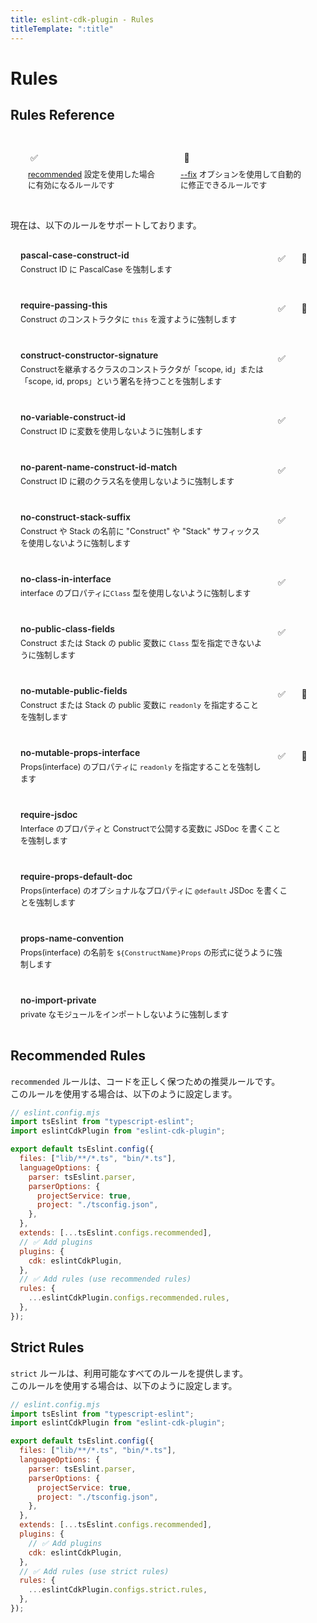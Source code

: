 ```yaml
---
title: eslint-cdk-plugin - Rules
titleTemplate: ":title"
---
```


<script setup>
import { useData } from 'vitepress'
const { theme } = useData()
</script>

<style>
.rule-list {
  list-style: none;
  padding: 0;
  margin: 0;
}

.rule-item {
  margin: 8px 0;
  padding: 16px;
  background-color: var(--vp-c-bg-soft);
  border-radius: 8px;
  display: flex;
  align-items: flex-start;
  gap: 16px;
}

.rule-info {
  flex-grow: 1;
}

.rule-name {
  color: var(--vp-c-brand);
  font-weight: 600;
  text-decoration: none;
  display: block;
  margin-bottom: 4px;
}

.rule-description {
  color: var(--vp-c-text-2);
  font-size: 0.9em;
}

.rule-status {
  display: flex;
  gap: 8px;
  padding-top: 4px;
}

.status-icon {
  width: 20px;
  height: 20px;
  display: flex;
  align-items: center;
  justify-content: center;
  margin-right: 8px;
}

.status-icon.recommended {
  color: var(--vp-c-green);
}

.status-icon.fixable {
  color: var(--vp-c-yellow);
}

.status-icon.deprecated {
  color: var(--vp-c-red);
}

.legend {
  margin-bottom: 16px;
  padding: 16px;
  background-color: var(--vp-c-bg-soft);
  border-radius: 8px;
  display: flex;
  gap: 16px;
}

.legend-item {
  display: flex;
  flex-direction: column;
  align-items: flex-start;
  gap: 8px;
  flex: 1;
  padding: 12px;
  background-color: var(--vp-c-bg);
  border-radius: 4px;
}

.legend-icon {
  display: flex;
  align-items: center;
  gap: 8px;
}

.legend-text {
  font-size: 0.9em;
  color: var(--vp-c-text-2);
  line-height: 1.4;
}
</style>

# Rules

## Rules Reference

<div class="legend">
  <div class="legend-item">
    <div class="legend-icon">
      <span class="status-icon recommended">✅</span>
    </div>
    <span class="legend-text"><a href="/rules/#recommended-rules">recommended</a> 設定を使用した場合に有効になるルールです</span>
  </div>
  <div class="legend-item">
    <div class="legend-icon">
      <span class="status-icon fixable">🔧</span>
    </div>
    <span class="legend-text">
      <a href="https://eslint.org/docs/latest/use/command-line-interface#--fix">--fix</a>
      オプションを使用して自動的に修正できるルールです
    </span>
  </div>
</div>

現在は、以下のルールをサポートしております。

<ul class="rule-list">
  <li class="rule-item">
    <div class="rule-info">
      <a href="/ja/rules/pascal-case-construct-id" class="rule-name">pascal-case-construct-id</a>
      <span class="rule-description">Construct ID に PascalCase を強制します</span>
    </div>
    <div class="rule-status">
      <span class="status-icon recommended">✅</span>
      <span class="status-icon fixable">🔧</span>
    </div>
  </li>
  <li class="rule-item">
    <div class="rule-info">
      <a href="/ja/rules/require-passing-this" class="rule-name">require-passing-this</a>
      <span class="rule-description">Construct のコンストラクタに <code>this</code> を渡すように強制します</span>
    </div>
    <div class="rule-status">
      <span class="status-icon recommended">✅</span>
      <span class="status-icon fixable">🔧</span>
    </div>
  </li>
  <li class="rule-item">
    <div class="rule-info">
      <a href="/ja/rules/construct-constructor-signature" class="rule-name">construct-constructor-signature</a>
      <span class="rule-description">Constructを継承するクラスのコンストラクタが「scope, id」または「scope, id, props」という署名を持つことを強制します</span>
    </div>
    <div class="rule-status">
      <span class="status-icon recommended">✅</span>
      <span class="status-icon fixable"/>
    </div>
  </li>
  <li class="rule-item">
    <div class="rule-info">
      <a href="/ja/rules/no-variable-construct-id" class="rule-name">no-variable-construct-id</a>
      <span class="rule-description">Construct ID に変数を使用しないように強制します</span>
    </div>
    <div class="rule-status">
      <span class="status-icon recommended">✅</span>
      <span class="status-icon fixable"/>
    </div>
  </li>
  <li class="rule-item">
    <div class="rule-info">
      <a href="/ja/rules/no-parent-name-construct-id-match" class="rule-name">no-parent-name-construct-id-match</a>
      <span class="rule-description">Construct ID に親のクラス名を使用しないように強制します</span>
    </div>
    <div class="rule-status">
      <span class="status-icon recommended">✅</span>
      <span class="status-icon fixable"/>
    </div>
  </li>
  <li class="rule-item">
    <div class="rule-info">
      <a href="/ja/rules/no-construct-stack-suffix" class="rule-name">no-construct-stack-suffix</a>
      <span class="rule-description">Construct や Stack の名前に "Construct" や "Stack" サフィックスを使用しないように強制します</span>
    </div>
    <div class="rule-status">
      <span class="status-icon recommended">✅</span>
      <span class="status-icon fixable"/>
    </div>
  </li>
  <li class="rule-item">
    <div class="rule-info">
      <a href="/ja/rules/no-class-in-interface" class="rule-name">no-class-in-interface</a>
      <span class="rule-description">interface のプロパティに<code>Class</code> 型を使用しないように強制します</span>
    </div>
    <div class="rule-status">
      <span class="status-icon recommended">✅</span>
      <span class="status-icon fixable"/>
    </div>
  </li>
  <li class="rule-item">
    <div class="rule-info">
      <a href="/ja/rules/no-public-class-fields" class="rule-name">no-public-class-fields</a>
      <span class="rule-description">Construct または Stack の public 変数に <code>Class</code> 型を指定できないように強制します</span>
    </div>
    <div class="rule-status">
      <span class="status-icon recommended">✅</span>
      <span class="status-icon fixable"/>
    </div>
  </li>
  <li class="rule-item">
    <div class="rule-info">
      <a href="/ja/rules/no-mutable-public-fields" class="rule-name">no-mutable-public-fields</a>
      <span class="rule-description">Construct または Stack の public 変数に <code>readonly</code> を指定することを強制します</span>
    </div>
    <div class="rule-status">
      <span class="status-icon recommended">✅</span>
      <span class="status-icon fixable">🔧</span>
    </div>
  </li>
  <li class="rule-item">
    <div class="rule-info">
      <a href="/ja/rules/no-mutable-props-interface" class="rule-name">no-mutable-props-interface</a>
      <span class="rule-description">Props(interface) のプロパティに <code>readonly</code> を指定することを強制します</span>
    </div>
    <div class="rule-status">
      <span class="status-icon recommended">✅</span>
      <span class="status-icon fixable">🔧</span>
    </div>
  </li>
  <li class="rule-item">
    <div class="rule-info">
      <a href="/ja/rules/require-jsdoc" class="rule-name">require-jsdoc</a>
      <span class="rule-description">Interface のプロパティと Constructで公開する変数に JSDoc を書くことを強制します</span>
    </div>
    <div class="rule-status">
      <span class="status-icon recommended"/>
      <span class="status-icon fixable"/>
    </div>
  </li>
  <li class="rule-item">
    <div class="rule-info">
      <a href="/ja/rules/require-props-default-doc" class="rule-name">require-props-default-doc</a>
      <span class="rule-description">Props(interface) のオプショナルなプロパティに <code>@default</code> JSDoc を書くことを強制します</span>
    </div>
    <div class="rule-status">
      <span class="status-icon recommended"/>
      <span class="status-icon fixable"/>
    </div>
  </li>
  <li class="rule-item">
    <div class="rule-info">
      <a href="/ja/rules/props-name-convention" class="rule-name">props-name-convention</a>
      <span class="rule-description">Props(interface) の名前を <code>${ConstructName}Props</code> の形式に従うように強制します</span>
    </div>
    <div class="rule-status">
      <span class="status-icon recommended"/>
      <span class="status-icon fixable"/>
    </div>
  </li>
  <li class="rule-item">
    <div class="rule-info">
      <a href="/ja/rules/no-import-private" class="rule-name">no-import-private</a>
      <span class="rule-description">private なモジュールをインポートしないように強制します</span>
    </div>
    <div class="rule-status">
      <span class="status-icon recommended"/>
      <span class="status-icon fixable"/>
    </div>
  </li>
</ul>

## Recommended Rules

`recommended` ルールは、コードを正しく保つための推奨ルールです。  
このルールを使用する場合は、以下のように設定します。

```js
// eslint.config.mjs
import tsEslint from "typescript-eslint";
import eslintCdkPlugin from "eslint-cdk-plugin";

export default tsEslint.config({
  files: ["lib/**/*.ts", "bin/*.ts"],
  languageOptions: {
    parser: tsEslint.parser,
    parserOptions: {
      projectService: true,
      project: "./tsconfig.json",
    },
  },
  extends: [...tsEslint.configs.recommended],
  // ✅ Add plugins
  plugins: {
    cdk: eslintCdkPlugin,
  },
  // ✅ Add rules (use recommended rules)
  rules: {
    ...eslintCdkPlugin.configs.recommended.rules,
  },
});
```

## Strict Rules

`strict` ルールは、利用可能なすべてのルールを提供します。  
このルールを使用する場合は、以下のように設定します。

```js
// eslint.config.mjs
import tsEslint from "typescript-eslint";
import eslintCdkPlugin from "eslint-cdk-plugin";

export default tsEslint.config({
  files: ["lib/**/*.ts", "bin/*.ts"],
  languageOptions: {
    parser: tsEslint.parser,
    parserOptions: {
      projectService: true,
      project: "./tsconfig.json",
    },
  },
  extends: [...tsEslint.configs.recommended],
  plugins: {
    // ✅ Add plugins
    cdk: eslintCdkPlugin,
  },
  // ✅ Add rules (use strict rules)
  rules: {
    ...eslintCdkPlugin.configs.strict.rules,
  },
});
```
